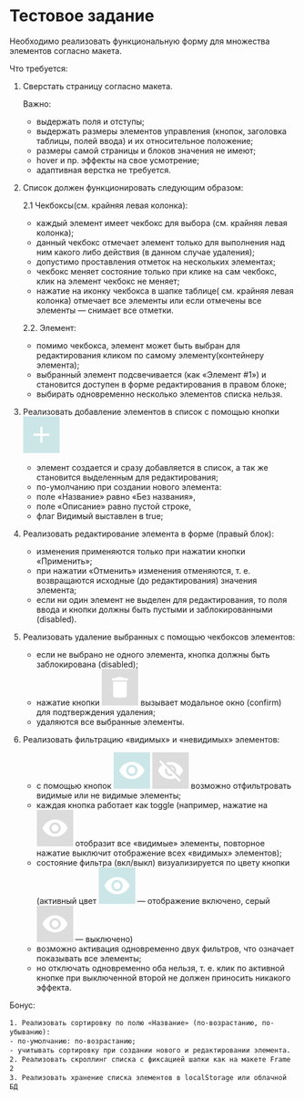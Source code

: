 # Тестовое задание

Необходимо реализовать функциональную форму для множества элементов согласно макета.

Что требуется:

1. Сверстать страницу согласно макета.

    Важно:
    - выдержать поля и отступы;
    - выдержать размеры элементов управления (кнопок, заголовка таблицы, полей ввода) и их
    относительное положение;
    - размеры самой страницы и блоков значения не имеют;
    - hover и пр. эффекты на свое усмотрение;
    - адаптивная верстка не требуется.
2. Список должен функционировать следующим образом:

    2.1 Чекбоксы(см. крайняя левая колонка):
    - каждый элемент имеет чекбокс для выбора (см. крайняя левая колонка);
    - данный чекбокс отмечает элемент только для выполнения над ним какого либо действия
    (в данном случае удаления);
    - допустимо проставления отметок на нескольких элементах;
    - чекбокс меняет состояние только при клике на сам чекбокс, клик на элемент чекбокс не
    меняет;
    - нажатие на иконку чекбокса в шапке таблице( см. крайняя левая колонка) отмечает все
    элементы или если отмечены все элементы — снимает все отметки.

    2.2. Элемент:
    - помимо чекбокса, элемент может быть выбран для редактирования кликом по самому
    элементу(контейнеру элемента);
    - выбранный элемент подсвечивается (как «Элемент #1») и становится доступен в форме
    редактирования в правом блоке;
    - выбирать одновременно несколько элементов списка нельзя.

3. Реализовать добавление элементов в список с помощью кнопки ![](https://github.com/TIBET7/test_task_Consist/blob/master/source/img/addBtn.svg)
    - элемент создается и сразу добавляется в список, а так же становится выделенным для
    редактирования;
    - по-умолчанию при создании нового элемента:
    - поле «Название» равно «Без названия»,
    - поле «Описание» равно пустой строке,
    - флаг Видимый выставлен в true;

4. Реализовать редактирование элемента в форме (правый блок):
    - изменения применяются только при нажатии кнопки «Применить»;
    - при нажатии «Отменить» изменения отменяются, т. е. возвращаются исходные (до
    редактирования) значения элемента;
    - если ни один элемент не выделен для редактирования, то поля ввода и кнопки должны
    быть пустыми и заблокированными (disabled).

5. Реализовать удаление выбранных с помощью чекбоксов элементов:
    - если не выбрано не одного элемента, кнопка должны быть заблокирована (disabled);
    - нажатие кнопки ![](https://github.com/TIBET7/test_task_Consist/blob/master/source/img/deleteBtn.svg) вызывает модальное окно (confirm) для подтверждения удаления;
    - удаляются все выбранные элементы.

6. Реализовать фильтрацию «видимых» и «невидимых» элементов:
    - с помощью кнопок ![](https://github.com/TIBET7/test_task_Consist/blob/master/source/img/visible_active.svg) ![](https://github.com/TIBET7/test_task_Consist/blob/master/source/img/hidden_inactive.svg) возможно отфильтровать видимые или не видимые элементы;
    - каждая кнопка работает как toggle (например, нажатие на ![](https://github.com/TIBET7/test_task_Consist/blob/master/source/img/visible_inactie.svg) отобразит все «видимые»
    элементы, повторное нажатие выключит отображение всех «видимых» элементов);
    - состояние фильтра (вкл/выкл) визуализируется по цвету кнопки (активный цвет ![](https://github.com/TIBET7/test_task_Consist/blob/master/source/img/visible_active.svg) —
    отображение включено, серый ![](https://github.com/TIBET7/test_task_Consist/blob/master/source/img/visible_inactie.svg) — выключено)
    - возможно активация одновременно двух фильтров, что означает показывать все элементы;
    - но отключать одновременно оба нельзя, т. е. клик по активной кнопке при выключенной
    второй не должен приносить никакого эффекта.

Бонус:

    1. Реализовать сортировку по полю «Название» (по-возрастанию, по-убыванию):
    - по-умолчанию: по-возрастанию;
    - учитывать сортировку при создании нового и редактировании элемента.
    2. Реализовать скроллинг списка с фиксацией шапки как на макете Frame 2
    3. Реализовать хранение списка элементов в localStorage или облачной БД

